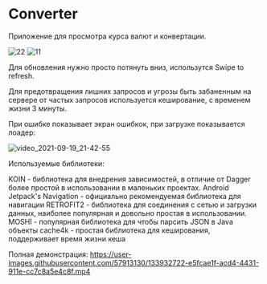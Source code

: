 # Converter
Приложение для просмотра курса валют и конвертации.

![22](https://user-images.githubusercontent.com/57913130/133932661-f2685510-3f6a-47f1-a50d-4ed232cff741.jpg)
![11](https://user-images.githubusercontent.com/57913130/133932595-5619914e-8090-4d57-b38c-8b941f2daada.jpg)

Для обновления нужно просто потянуть вниз, использутся Swipe to refresh. 

Для предотвращения лишних запросов и угрозы быть забаненным на сервере от частых запросов используется кеширование, с временем жизни 3 минуты. 

При ошибке показывает экран ошибкок, при загрузке показывается лоадер:

![video_2021-09-19_21-42-55](https://user-images.githubusercontent.com/57913130/133932349-153999a4-a5ec-471b-9e23-b3601343dd1c.gif)

Используемые библиотеки:

KOIN - библиотека для внедрения зависимостей, в отличие от Dagger более простой в использовании в маленьких проектах.
Android Jetpack's Navigation - официально рекомендуемая библиотека для навигации
RETROFIT2 - библиотека для соединения с сетью и загрузки данных, наиболее популярная и довольно простая в использовании.
MOSHI - популярная библиотека для чтобы парсить JSON в Java объекты
cache4k - простая библиотека для кеширования, поддерживает время жизни кеша

Полная демонстрация:
https://user-images.githubusercontent.com/57913130/133932722-e5fcae1f-acd4-4431-911e-cc7c8a5e4c8f.mp4
